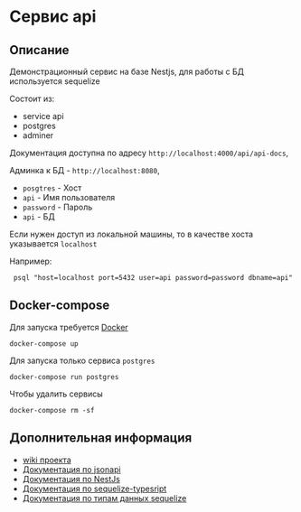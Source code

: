 # Сервис api

## Описание
Демонстрационный сервис на базе Nestjs, для работы с БД используется sequelize

Состоит из:

- service api
- postgres
- adminer

Документация доступна по адресу `http://localhost:4000/api/api-docs`, 

Админка к БД - `http://localhost:8080`, 

- `posgtres` - Хост 
- `api` - Имя пользователя
- `password` - Пароль
- `api` - БД 

Если нужен доступ из локальной машины, то в качестве хоста указывается `localhost`

Например:
```shell
 psql "host=localhost port=5432 user=api password=password dbname=api"
```
## Docker-compose

Для запуска требуется [Docker](https://docs.docker.com/engine/install/)

```shell
docker-compose up
```

Для запуска только сервиса `postgres`

```shell
docker-compose run postgres
```

Чтобы удалить сервисы

```shell
docker-compose rm -sf
```


## Дополнительная информация
- [wiki проекта](/pet/api/-/wikis/Introducion)
- [Документация по jsonapi](https://jsonapi.org/)
- [Документация по NestJs](https://docs.nestjs.com)
- [Документация по sequelize-typesript](https://github.com/RobinBuschmann/sequelize-typescript#column)
- [Документация по типам данных sequelize](https://sequelize.org/v7/manual/model-basics.html#data-types)